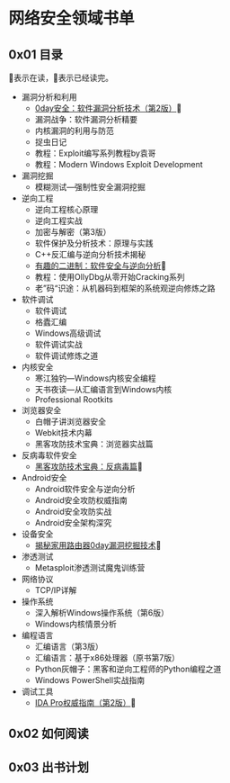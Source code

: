 # 网络安全领域书单

## 0x01 目录

:bookmark:表示在读，:100:表示已经读完。

* 漏洞分析和利用
  * [0day安全：软件漏洞分析技术（第2版）](./books/0day_security_second_edition.md):100:
  * 漏洞战争：软件漏洞分析精要
  * 内核漏洞的利用与防范
  * 捉虫日记
  * 教程：Exploit编写系列教程by袁哥
  * 教程：Modern Windows Exploit Development
* 漏洞挖掘
  * 模糊测试—强制性安全漏洞挖掘
* 逆向工程
  * 逆向工程核心原理
  * 逆向工程实战
  * 加密与解密（第3版）
  * 软件保护及分析技术：原理与实践
  * C++反汇编与逆向分析技术揭秘
  * [有趣的二进制：软件安全与逆向分析](./books/interesting_binary.md):100:
  * 教程：使用OllyDbg从零开始Cracking系列
  * 老”码“识途：从机器码到框架的系统观逆向修炼之路
* 软件调试
  * 软件调试
  * 格蠹汇编
  * Windows高级调试
  * 软件调试实战
  * 软件调试修炼之道
* 内核安全
  * 寒江独钓—Windows内核安全编程
  * 天书夜读—从汇编语言到Windows内核
  * Professional Rootkits
* 浏览器安全
  * 白帽子讲浏览器安全
  * Webkit技术内幕
  * 黑客攻防技术宝典：浏览器实战篇
* 反病毒软件安全
  * [黑客攻防技术宝典：反病毒篇]():100:
* Android安全
  * Android软件安全与逆向分析
  * Android安全攻防权威指南
  * Android安全攻防实战
  * Android安全架构深究
* 设备安全
  * [揭秘家用路由器0day漏洞挖掘技术]():bookmark:
* 渗透测试
  * Metasploit渗透测试魔鬼训练营
* 网络协议
  * TCP/IP详解
* 操作系统
  * 深入解析Windows操作系统（第6版）
  * Windows内核情景分析
* 编程语言
  * 汇编语言（第3版）
  * 汇编语言：基于x86处理器（原书第7版）
  * Python灰帽子：黑客和逆向工程师的Python编程之道
  * Windows PowerShell实战指南
* 调试工具
  * [IDA Pro权威指南（第2版）]():bookmark:

## 0x02 如何阅读

## 0x03 出书计划
